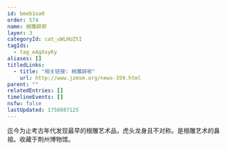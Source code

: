 ```yaml
---
id: bmeb1oa0
order: 574
name: 根雕辟邪
layer: 3
categoryId: cat_uWLHUZtI
tagIds:
  - tag_eAgXxyKy
aliases: []
titledLinks:
  - title: "相关链接: 根雕辟邪"
    url: http://www.jzmsm.org/news-359.html
parent: ""
relatedEntries: []
timelineEvents: []
nsfw: false
lastUpdated: 1758087125
---
```


迄今为止考古年代发现最早的根雕艺术品，虎头龙身且不对称。是根雕艺术的鼻祖。收藏于荆州博物馆。